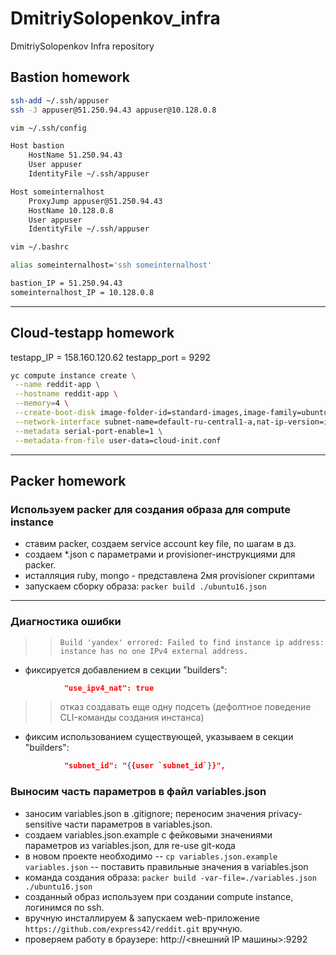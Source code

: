 # DmitriySolopenkov_infra

DmitriySolopenkov Infra repository

## Bastion homework

```bash
ssh-add ~/.ssh/appuser
ssh -J appuser@51.250.94.43 appuser@10.128.0.8
```

```bash
vim ~/.ssh/config
```

```bash
Host bastion
    HostName 51.250.94.43
    User appuser
    IdentityFile ~/.ssh/appuser

Host someinternalhost
    ProxyJump appuser@51.250.94.43
    HostName 10.128.0.8
    User appuser
    IdentityFile ~/.ssh/appuser
```

```bash
vim ~/.bashrc
```

```bash
alias someinternalhost='ssh someinternalhost'
```

```bash
bastion_IP = 51.250.94.43
someinternalhost_IP = 10.128.0.8
```

---

## Cloud-testapp homework

testapp_IP = 158.160.120.62
testapp_port = 9292

```bash
yc compute instance create \
 --name reddit-app \
 --hostname reddit-app \
 --memory=4 \
 --create-boot-disk image-folder-id=standard-images,image-family=ubuntu-1604-lts,size=10GB \
 --network-interface subnet-name=default-ru-central1-a,nat-ip-version=ipv4 \
 --metadata serial-port-enable=1 \
 --metadata-from-file user-data=cloud-init.conf

```

---

## Packer homework

### Используем packer для создания образа для compute instance

- ставим packer, создаем service account key file, по шагам в дз.
- создаем *.json с параметрами и provisioner-инструкциями для packer.
- исталляция ruby, mongo - представлена 2мя provisioner скриптами
- запускаем сборку образа: `packer build ./ubuntu16.json`

---

### Диагностика ошибки

>> `Build 'yandex' errored: Failed to find instance ip address: instance has no one IPv4 external address.`

- фиксируется добавлением в секции "builders":

```json
            "use_ipv4_nat": true
```

>> отказ создавать еще одну подсеть (дефолтное поведение CLI-команды создания инстанса)

- фиксим использованием существующей, указываем в секции "builders":

```json
            "subnet_id": "{{user `subnet_id`}}",
```

### Выносим часть параметров в файл variables.json

- заносим variables.json в .gitignore; переносим значения privacy-sensitive части параметров в variables.json.
- создаем variables.json.example с фейковыми значениями параметров из variables.json, для re-use git-кода
- в новом проекте необходимо
   -- `cp variables.json.example variables.json`
   -- поставить правильные значения в variables.json
- команда создания образа: `packer build -var-file=./variables.json ./ubuntu16.json`
- созданный образ используем при создании compute instance, логинимся по ssh.
- вручную инсталлируем & запускаем web-приложение `https://github.com/express42/reddit.git` вручную.
- проверяем работу в браузере: http://<внешний IP машины>:9292
